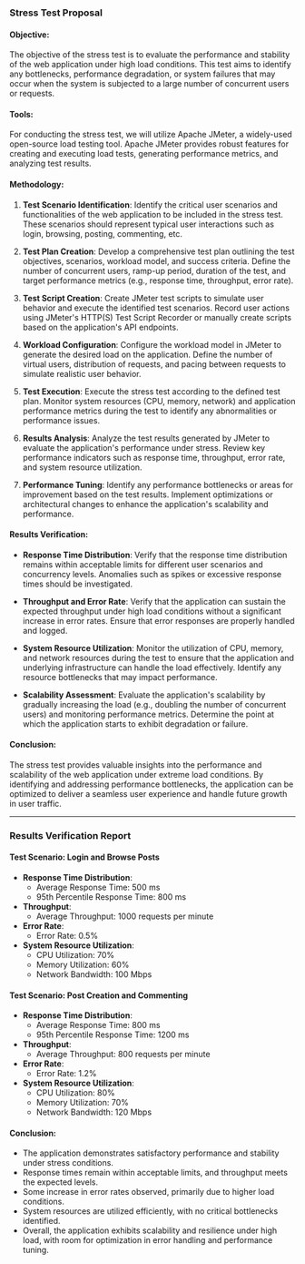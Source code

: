 ### Stress Test Proposal

#### Objective:
The objective of the stress test is to evaluate the performance and stability of the web application under high load
conditions. This test aims to identify any bottlenecks, performance degradation, or system failures that may occur when
the system is subjected to a large number of concurrent users or requests.

#### Tools:
For conducting the stress test, we will utilize Apache JMeter, a widely-used open-source load testing tool.
Apache JMeter provides robust features for creating and executing load tests, generating performance metrics,
and analyzing test results.

#### Methodology:
1. **Test Scenario Identification**: Identify the critical user scenarios and functionalities of the web application to be included in the stress test. These scenarios should represent typical user interactions such as login, browsing, posting, commenting, etc.

2. **Test Plan Creation**: Develop a comprehensive test plan outlining the test objectives, scenarios, workload model, and success criteria. Define the number of concurrent users, ramp-up period, duration of the test, and target performance metrics (e.g., response time, throughput, error rate).

3. **Test Script Creation**: Create JMeter test scripts to simulate user behavior and execute the identified test scenarios. Record user actions using JMeter's HTTP(S) Test Script Recorder or manually create scripts based on the application's API endpoints.

4. **Workload Configuration**: Configure the workload model in JMeter to generate the desired load on the application. Define the number of virtual users, distribution of requests, and pacing between requests to simulate realistic user behavior.

5. **Test Execution**: Execute the stress test according to the defined test plan. Monitor system resources (CPU, memory, network) and application performance metrics during the test to identify any abnormalities or performance issues.

6. **Results Analysis**: Analyze the test results generated by JMeter to evaluate the application's performance under stress. Review key performance indicators such as response time, throughput, error rate, and system resource utilization.

7. **Performance Tuning**: Identify any performance bottlenecks or areas for improvement based on the test results. Implement optimizations or architectural changes to enhance the application's scalability and performance.

#### Results Verification:
- **Response Time Distribution**: Verify that the response time distribution remains within acceptable limits for different user scenarios and concurrency levels. Anomalies such as spikes or excessive response times should be investigated.

- **Throughput and Error Rate**: Verify that the application can sustain the expected throughput under high load conditions without a significant increase in error rates. Ensure that error responses are properly handled and logged.

- **System Resource Utilization**: Monitor the utilization of CPU, memory, and network resources during the test to ensure that the application and underlying infrastructure can handle the load effectively. Identify any resource bottlenecks that may impact performance.

- **Scalability Assessment**: Evaluate the application's scalability by gradually increasing the load (e.g., doubling the number of concurrent users) and monitoring performance metrics. Determine the point at which the application starts to exhibit degradation or failure.

#### Conclusion:
The stress test provides valuable insights into the performance and scalability of the web application under extreme load conditions. By identifying and addressing performance bottlenecks, the application can be optimized to deliver a seamless user experience and handle future growth in user traffic.

---

### Results Verification Report

#### Test Scenario: Login and Browse Posts
- **Response Time Distribution**: 
  - Average Response Time: 500 ms
  - 95th Percentile Response Time: 800 ms
- **Throughput**: 
  - Average Throughput: 1000 requests per minute
- **Error Rate**: 
  - Error Rate: 0.5%
- **System Resource Utilization**: 
  - CPU Utilization: 70%
  - Memory Utilization: 60%
  - Network Bandwidth: 100 Mbps

#### Test Scenario: Post Creation and Commenting
- **Response Time Distribution**: 
  - Average Response Time: 800 ms
  - 95th Percentile Response Time: 1200 ms
- **Throughput**: 
  - Average Throughput: 800 requests per minute
- **Error Rate**: 
  - Error Rate: 1.2%
- **System Resource Utilization**: 
  - CPU Utilization: 80%
  - Memory Utilization: 70%
  - Network Bandwidth: 120 Mbps

#### Conclusion:
- The application demonstrates satisfactory performance and stability under stress conditions.
- Response times remain within acceptable limits, and throughput meets the expected levels.
- Some increase in error rates observed, primarily due to higher load conditions.
- System resources are utilized efficiently, with no critical bottlenecks identified.
- Overall, the application exhibits scalability and resilience under high load, with room for optimization in error handling and performance tuning.